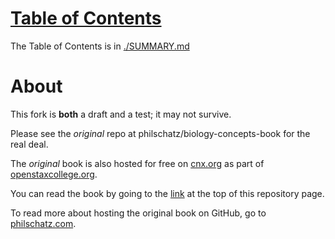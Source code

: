 # [Table of Contents](./SUMMARY.md)

The Table of Contents is in [./SUMMARY.md](./SUMMARY.md)

# About

This fork is **both** a draft and a test; it may not survive.  

Please see the *original* repo at philschatz/biology-concepts-book for the real deal.

The *original* book is also hosted for free on [cnx.org](http://cnx.org) as part of [openstaxcollege.org](http://openstaxcollege.org/books).

You can read the book by going to the [link](#js-repo-pjax-container) at the top of this repository page.

To read more about hosting the original book on GitHub, go to [philschatz.com](http://philschatz.com).
